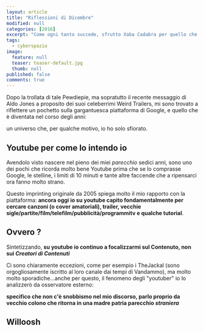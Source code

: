 ```yaml
---
layout: article
title: "Riflessioni di Dicembre"
modified: null
categories: [2016]
excerpt: "Come ogni tanto succede, sfrutto Xaba Cadabra per quello che era all'origine: un blog!"
tags:
  - cyberspazio
image: 
  feature: null
  teaser: teaser-default.jpg
  thumb: null
published: false
comments: true
---
```


Dopo la trollata di tale Pewdiepie, ma sopratutto il recente messaggio di Aldo Jones a proposito dei suoi celeberrimi Weird Trailers, mi sono trovato a riflettere un pochetto sulla gargantuesca piattaforma di Google, e quello che è diventata nel corso degli anni: 

un universo che, per qualche motivo, io ho solo sfiorato.

## Youtube per come lo intendo io

Avendolo visto nascere nel pieno dei miei _parecchio_ sedici anni, sono uno dei pochi che ricorda molto bene Youtube prima che se lo comprasse Google, le stelline, i limiti di 10 minuti e tante altre faccende che a ripensarci ora fanno molto strano.

Questo imprinting originale da 2005 spiega molto il mio rapporto con la piattaforma: **ancora oggi io su youtube capito fondamentalmente per cercare canzoni (o cover amatoriali), trailer, vecchie sigle/partite/film/telefilm/pubblicità/programmitv e qualche tutorial**.

## Ovvero ?

Sintetizzando, **su youtube io continuo a focalizzarmi sul Contenuto, non sui _Creatori di Contenuti_**

Ci sono chiaramente eccezioni, come per esempio i TheJackal (sono orgogliosamente iscritto al loro canale dai tempi di Vandammo), ma molto molto sporadiche...anche per questo, il fenomeno degli "youtuber" io lo analizzerò da osservatore esterno: 

**specifico che non c'è snobbismo nel mio discorso, parlo proprio da vecchio colono che ritorna in una madre patria parecchio _straniera_**

## Willoosh
